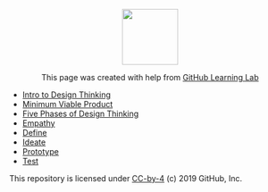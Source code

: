 <p align="center"><img width="100" src="https://lab.github.com/public/images/avatar.png"></p>

<p align="center">This page was created with help from <a href="https://lab.github.com/">GitHub Learning Lab</a></p>

- [Intro to Design Thinking](design-thinking/)
- [Minimum Viable Product](mvp)
- [Five Phases of Design Thinking](five-phases)
- [Empathy](empathy/)
- [Define](define/)
- [Ideate](ideate/)
- [Prototype](prototype/)
- [Test](test/)

This repository is licensed under [CC-by-4](LICENSE) (c) 2019 GitHub, Inc.
